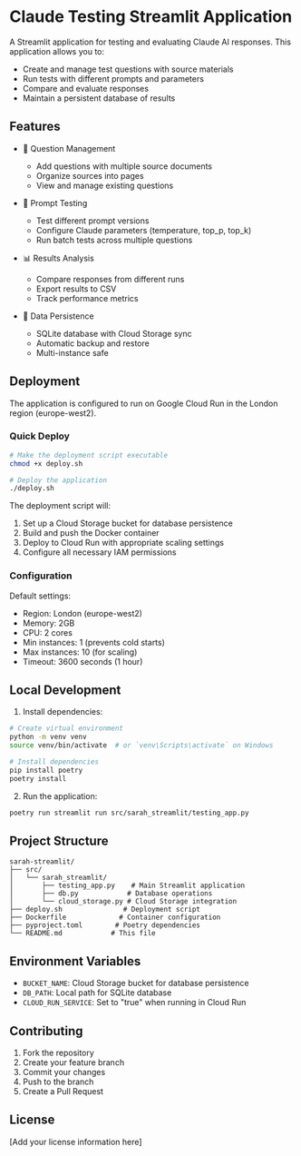 # Claude Testing Streamlit Application

A Streamlit application for testing and evaluating Claude AI responses. This application allows you to:
- Create and manage test questions with source materials
- Run tests with different prompts and parameters
- Compare and evaluate responses
- Maintain a persistent database of results

## Features

- 📝 Question Management
  - Add questions with multiple source documents
  - Organize sources into pages
  - View and manage existing questions

- 🤖 Prompt Testing
  - Test different prompt versions
  - Configure Claude parameters (temperature, top_p, top_k)
  - Run batch tests across multiple questions

- 📊 Results Analysis
  - Compare responses from different runs
  - Export results to CSV
  - Track performance metrics

- 💾 Data Persistence
  - SQLite database with Cloud Storage sync
  - Automatic backup and restore
  - Multi-instance safe

## Deployment

The application is configured to run on Google Cloud Run in the London region (europe-west2).

### Quick Deploy

```bash
# Make the deployment script executable
chmod +x deploy.sh

# Deploy the application
./deploy.sh
```

The deployment script will:
1. Set up a Cloud Storage bucket for database persistence
2. Build and push the Docker container
3. Deploy to Cloud Run with appropriate scaling settings
4. Configure all necessary IAM permissions

### Configuration

Default settings:
- Region: London (europe-west2)
- Memory: 2GB
- CPU: 2 cores
- Min instances: 1 (prevents cold starts)
- Max instances: 10 (for scaling)
- Timeout: 3600 seconds (1 hour)

## Local Development

1. Install dependencies:
```bash
# Create virtual environment
python -m venv venv
source venv/bin/activate  # or `venv\Scripts\activate` on Windows

# Install dependencies
pip install poetry
poetry install
```

2. Run the application:
```bash
poetry run streamlit run src/sarah_streamlit/testing_app.py
```

## Project Structure

```
sarah-streamlit/
├── src/
│   └── sarah_streamlit/
│       ├── testing_app.py    # Main Streamlit application
│       ├── db.py            # Database operations
│       └── cloud_storage.py # Cloud Storage integration
├── deploy.sh               # Deployment script
├── Dockerfile             # Container configuration
├── pyproject.toml        # Poetry dependencies
└── README.md            # This file
```

## Environment Variables

- `BUCKET_NAME`: Cloud Storage bucket for database persistence
- `DB_PATH`: Local path for SQLite database
- `CLOUD_RUN_SERVICE`: Set to "true" when running in Cloud Run

## Contributing

1. Fork the repository
2. Create your feature branch
3. Commit your changes
4. Push to the branch
5. Create a Pull Request

## License

[Add your license information here]